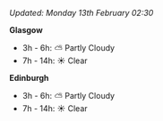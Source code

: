 *Updated: Monday 13th February 02:30*

**Glasgow**

* 3h - 6h: :partly_sunny: Partly Cloudy
* 7h - 14h: :sunny: Clear

**Edinburgh**

* 3h - 6h: :partly_sunny: Partly Cloudy
* 7h - 14h: :sunny: Clear
